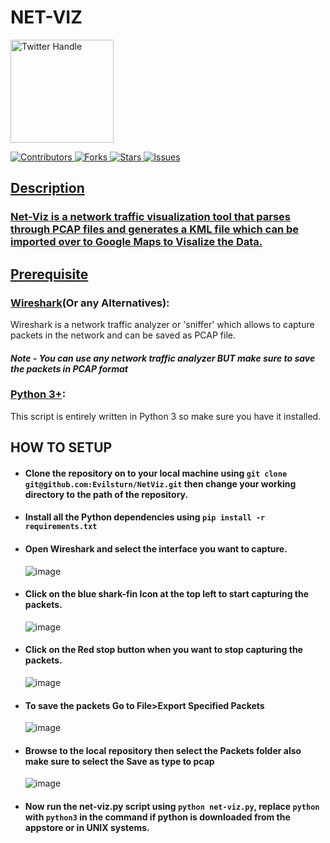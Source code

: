 # NET-VIZ
<a href="https://twitter.com/Evilsturn">
<img alt="Twitter Handle" src="https://brandvisibility.com.ng/wp-content/uploads/2022/02/Twitter-Logo-2010-2012.png" width="165"/>

![Contributors](https://img.shields.io/github/contributors/Evilsturn/NetViz?style=plastic)
![Forks](https://img.shields.io/github/forks/Evilsturn/NetViz)
![Stars](https://img.shields.io/github/stars/Evilsturn/NetViz)
![Issues](https://img.shields.io/github/issues/Evilsturn/NetViz)


## Description
### Net-Viz is a network traffic visualization tool that parses through PCAP files and generates a KML file which can be imported over to Google Maps to Visalize the Data. 

## Prerequisite
### [Wireshark](https://www.wireshark.org/)(Or any Alternatives):
Wireshark is a network traffic analyzer or 'sniffer' which allows to capture packets in the network and can be saved as PCAP file.
#### *Note - You can use any network traffic analyzer BUT make sure to save the packets in PCAP format*
### [Python 3+](https://www.python.org/downloads/):
This script is entirely written in Python 3 so make sure you have it installed.

## HOW TO SETUP
- #### Clone the repository on to your local machine using `git clone git@github.com:Evilsturn/NetViz.git` then change your working directory to the path of the repository.
- #### Install all the Python dependencies using `pip install -r requirements.txt`
- #### Open Wireshark and select the interface you want to capture.
  ![image](https://user-images.githubusercontent.com/62092586/188264126-160c6b62-46bf-43be-a7c8-ca0b0e39419e.png)
- #### Click on the blue shark-fin Icon at the top left to start capturing the packets.
  ![image](https://user-images.githubusercontent.com/62092586/188264181-16ebce26-ddd8-4215-a79d-502669aae918.png)
- #### Click on the Red stop button when you want to stop capturing the packets.
  ![image](https://user-images.githubusercontent.com/62092586/188264318-7ddd7c97-1484-44c2-8566-197a2cea3e7c.png)
- #### To save the packets Go to File>Export Specified Packets
  ![image](https://user-images.githubusercontent.com/62092586/188264367-a27ec608-2158-43f3-add5-0302a305813c.png)
- #### Browse to the local repository then select the Packets folder also make sure to select the Save as type to pcap
  ![image](https://user-images.githubusercontent.com/62092586/188264506-9fb39d40-d468-4fa0-a2d9-138b5e2d7ac3.png)
- #### Now run the net-viz.py script using `python net-viz.py`, replace `python` with `python3` in the command if python is downloaded from the appstore or in UNIX systems.

